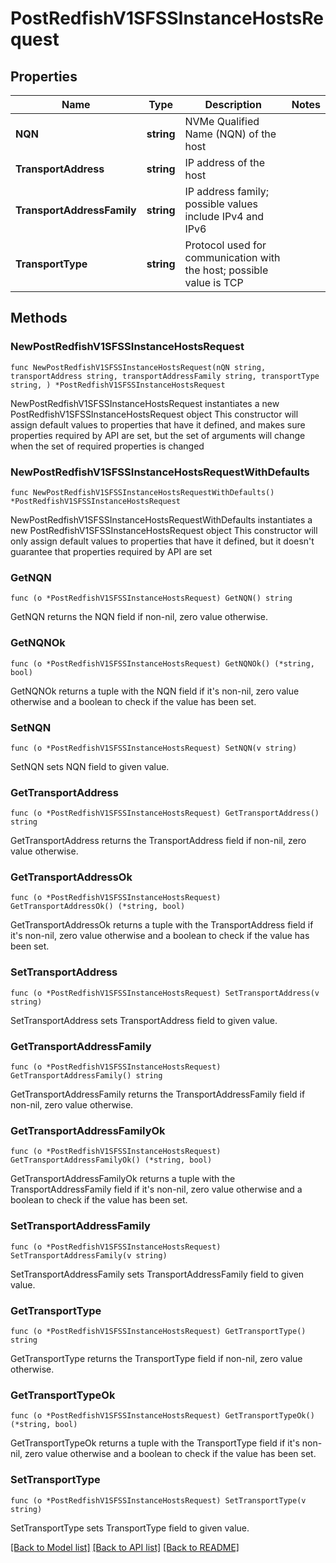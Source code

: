# PostRedfishV1SFSSInstanceHostsRequest

## Properties

Name | Type | Description | Notes
------------ | ------------- | ------------- | -------------
**NQN** | **string** | NVMe Qualified Name (NQN) of the host | 
**TransportAddress** | **string** | IP address of the host | 
**TransportAddressFamily** | **string** | IP address family; possible values include IPv4 and IPv6 | 
**TransportType** | **string** | Protocol used for communication with the host; possible value is TCP  | 

## Methods

### NewPostRedfishV1SFSSInstanceHostsRequest

`func NewPostRedfishV1SFSSInstanceHostsRequest(nQN string, transportAddress string, transportAddressFamily string, transportType string, ) *PostRedfishV1SFSSInstanceHostsRequest`

NewPostRedfishV1SFSSInstanceHostsRequest instantiates a new PostRedfishV1SFSSInstanceHostsRequest object
This constructor will assign default values to properties that have it defined,
and makes sure properties required by API are set, but the set of arguments
will change when the set of required properties is changed

### NewPostRedfishV1SFSSInstanceHostsRequestWithDefaults

`func NewPostRedfishV1SFSSInstanceHostsRequestWithDefaults() *PostRedfishV1SFSSInstanceHostsRequest`

NewPostRedfishV1SFSSInstanceHostsRequestWithDefaults instantiates a new PostRedfishV1SFSSInstanceHostsRequest object
This constructor will only assign default values to properties that have it defined,
but it doesn't guarantee that properties required by API are set

### GetNQN

`func (o *PostRedfishV1SFSSInstanceHostsRequest) GetNQN() string`

GetNQN returns the NQN field if non-nil, zero value otherwise.

### GetNQNOk

`func (o *PostRedfishV1SFSSInstanceHostsRequest) GetNQNOk() (*string, bool)`

GetNQNOk returns a tuple with the NQN field if it's non-nil, zero value otherwise
and a boolean to check if the value has been set.

### SetNQN

`func (o *PostRedfishV1SFSSInstanceHostsRequest) SetNQN(v string)`

SetNQN sets NQN field to given value.


### GetTransportAddress

`func (o *PostRedfishV1SFSSInstanceHostsRequest) GetTransportAddress() string`

GetTransportAddress returns the TransportAddress field if non-nil, zero value otherwise.

### GetTransportAddressOk

`func (o *PostRedfishV1SFSSInstanceHostsRequest) GetTransportAddressOk() (*string, bool)`

GetTransportAddressOk returns a tuple with the TransportAddress field if it's non-nil, zero value otherwise
and a boolean to check if the value has been set.

### SetTransportAddress

`func (o *PostRedfishV1SFSSInstanceHostsRequest) SetTransportAddress(v string)`

SetTransportAddress sets TransportAddress field to given value.


### GetTransportAddressFamily

`func (o *PostRedfishV1SFSSInstanceHostsRequest) GetTransportAddressFamily() string`

GetTransportAddressFamily returns the TransportAddressFamily field if non-nil, zero value otherwise.

### GetTransportAddressFamilyOk

`func (o *PostRedfishV1SFSSInstanceHostsRequest) GetTransportAddressFamilyOk() (*string, bool)`

GetTransportAddressFamilyOk returns a tuple with the TransportAddressFamily field if it's non-nil, zero value otherwise
and a boolean to check if the value has been set.

### SetTransportAddressFamily

`func (o *PostRedfishV1SFSSInstanceHostsRequest) SetTransportAddressFamily(v string)`

SetTransportAddressFamily sets TransportAddressFamily field to given value.


### GetTransportType

`func (o *PostRedfishV1SFSSInstanceHostsRequest) GetTransportType() string`

GetTransportType returns the TransportType field if non-nil, zero value otherwise.

### GetTransportTypeOk

`func (o *PostRedfishV1SFSSInstanceHostsRequest) GetTransportTypeOk() (*string, bool)`

GetTransportTypeOk returns a tuple with the TransportType field if it's non-nil, zero value otherwise
and a boolean to check if the value has been set.

### SetTransportType

`func (o *PostRedfishV1SFSSInstanceHostsRequest) SetTransportType(v string)`

SetTransportType sets TransportType field to given value.



[[Back to Model list]](../README.md#documentation-for-models) [[Back to API list]](../README.md#documentation-for-api-endpoints) [[Back to README]](../README.md)


